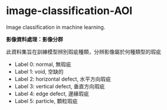 # image-classification-AOI
Image classification in machine learning.

**影像資料處理：影像分群**

此資料集旨在訓練模型辨別瑕疵種類，分辨影像屬於何種類型的瑕疵
- Label 0: normal, 無瑕疵
- Label 1: void, 空缺的
- Label 2: horizontal defect, 水平方向瑕疵
- Label 3: vertical defect, 垂直方向瑕疵
- Label 4: edge defect, 邊緣瑕疵
- Label 5: particle, 顆粒瑕疵
